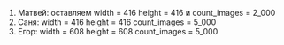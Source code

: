 1. Матвей: оставляем width = 416  height = 416 и count_images = 2_000
2. Саня: width = 416  height = 416  count_images = 5_000
3. Егор: width = 608  height = 608  count_images = 5_000